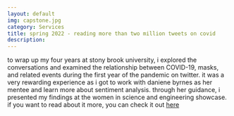 ```yaml
---
layout: default
img: capstone.jpg
category: Services
title: spring 2022 - reading more than two million tweets on covid
description:
---
```

to wrap up my four years at stony brook university, i explored the conversations and examined the relationship between COVID-19, masks, and related events during the first year
of the pandemic on twitter. it was a very rewarding experience as i got to work with daniene byrnes as her mentee and learn more about sentiment analysis. through her guidance,
i presented my findings at the women in science and engineering showcase. if you want to read about it more, you can check it out 
<a href="MichelleTham WSE496 Covid Twitter Poster.pdf" target="_blank" rel="noopener noreferrer">here</a>
